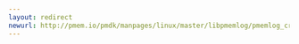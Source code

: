 ```yaml
---
layout: redirect
newurl: http://pmem.io/pmdk/manpages/linux/master/libpmemlog/pmemlog_create.3.html
---
```

